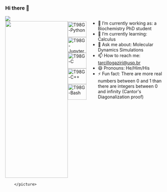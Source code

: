 ### Hi there 👋

<div style="display: flex;">
    <div>
        <picture>
          <img style="max-height: 400px; max-width: 400px;" src="https://github-readme-stats.vercel.app/api?username=T98G&show_icons=true&theme=dark" />
        </picture>
        <picture>
          <source
            srcset="https://github-readme-stats.vercel.app/api/top-langs/?username=T98G&theme=dark&layout=compact"
            media="(prefers-color-scheme: dark)" />
          <img height="500" width="200"/>

           
        </picture>
</div>

##

<div style="display: inline_block"><br>
  <img align="center" alt="T98G-Python" height="50" width="60" src="https://cdn.jsdelivr.net/gh/devicons/devicon@latest/icons/python/python-original.svg" />         
  <img align="center" alt="T98G-Jupyter" height="50" width="60" src="https://cdn.jsdelivr.net/gh/devicons/devicon@latest/icons/jupyter/jupyter-original.svg" />
  <img align="center" alt="T98G-C" height="50" width="60" src="https://cdn.jsdelivr.net/gh/devicons/devicon@latest/icons/c/c-plain.svg" />
  <img align="center" alt="T98G-C++" height="50" width="60" src="https://cdn.jsdelivr.net/gh/devicons/devicon@latest/icons/cplusplus/cplusplus-plain.svg" />
  <img align="center" alt="T98G-Bash" height="50" width="60" src="https://cdn.jsdelivr.net/gh/devicons/devicon@latest/icons/bash/bash-original.svg" />     
</div>

##

- 🔭 I’m currently working as: a Biochemistry PhD student
- 🌱 I’m currently learning: Calculus
- 💬 Ask me about: Molecular Dynamics Simulations
- 📫 How to reach me: tarcillogaziri@usp.br
- 😄 Pronouns: He/Him/His
- ⚡ Fun fact: There are more real numbers between 0 and 1 than there are integers between 0 and infinity (Cantor's Diagonalization proof)
